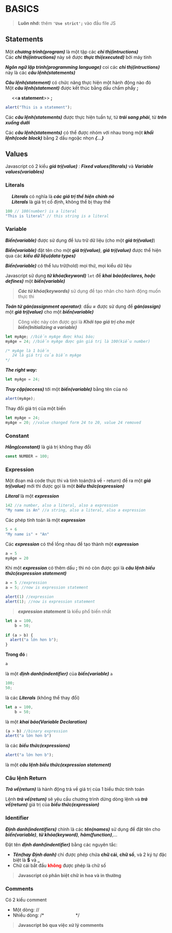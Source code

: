 # BASICS 

> **Luôn nhớ:** thêm **`'Use strict';`** vào đầu file JS

## Statements

Một ***chương trình(program)*** là một tập các ***chỉ thị(intructions)***  
Các ***chỉ thị(intructions)*** này sẽ được ***thực thi(executed)*** bởi máy tính  

***Ngôn ngữ lập trình(programming language)*** coi các ***chỉ thị(intructions)*** này là các ***câu lệnh(statements)*** 

***Câu lệnh(statement)*** có chức năng thực hiện một hành động nào đó  
Một ***câu lệnh(statement)*** được kết thúc bằng dấu chấm phẩy **;**  

&nbsp; &nbsp;&nbsp; <\<**a statement**>\> **;**
 
```js
alert("This is a statement");
```


Các ***câu lệnh(statements)*** được thực hiện tuần tự, từ ***trái sang phải***, từ ***trên xuống dưới*** 

Các ***câu lệnh(statements)*** có thể được nhóm với nhau trong một ***khối lệnh(code block)*** bằng 2 dấu ngoặc nhọn ***{...}***


## Values

Javascript có 2 kiểu ***giá trị(value)*** :   ***Fixed values(literals)*** và ***Variable values(variables)***  

### Literals
&nbsp; &nbsp;&nbsp; ***Literals*** có nghĩa là ***các giá trị thể hiện chính nó***  
&nbsp; &nbsp;&nbsp; ***Literals*** là giá trị cố định, không thể bị thay thế

```js
100 // 100(number) is a literal
"This is literal" // this string is a literal
```

### Variable
***Biến(variable)*** được sử dụng để lưu trữ dữ liệu (cho một ***giá trị(value)***)

***Biến(variable)*** đặt tên cho một ***giá trị(value)***, ***giá trị(value)*** được thể hiện qua các ***kiểu dữ liệu(data types)*** 

***Biến(variable)*** có thể lưu trữ(hold) mọi thứ, mọi kiểu dữ liệu

Javascript sử dụng ***từ khóa(keyword)*** `let` để ***khai báo(declares, hoặc defines)*** một ***biến(variable)***

> ***Các từ khóa(keywords)*** sử dụng để tạo nhãn cho hành động muốn thực thi

***Toán tử gán(assignment operator)***: dấu ***=*** được sử dụng để ***gán(assign)*** một ***giá trị(value)*** cho một ***biến(variable)***

> Công việc này còn được gọi là ***Khởi tạo giá trị cho một biến(Initializing a variable)***

```js
let myAge; //biến myAge được khai báo;
myAge = 24; //biến myAge được gán giá trị là 100(kiểu number)

/* myAge là 1 biến
   24 là giá trị của biến myAge
*/
```
***The right way:*** 

```js
let myAge = 24;  
```

***Truy cập(access)*** tới một ***biến(variable)*** bằng tên của nó
```js
alert(myAge);
```

Thay đổi giá trị của một biến
```js
let myAge = 24;
myAge = 20; //value changed form 24 to 20, value 24 removed
```

### Constant
***Hằng(constant)*** là giá trị không thay đổi
```js
const NUMBER = 100;
```

### Expression

Một đoạn mã code thực thi và tính toán(trả về - return) để ra một ***giá trị(value)*** mới thì được gọi là một ***biểu thức(expression)***

***Literal*** là một ***expression*** 
```js
142 //a number, also a literal, also a expression
"My name is An" //a string, also a literal, also a expression 
```

Các phép tính toán là một ***expression***
```js
5 + 6
"My name is" + "An"
```

Các ***expression*** có thể lồng nhau để tạo thành một ***expression*** 
```js
a = 5
myAge = 20
```

Khi một ***expression*** có thêm dấu **;** thì nó còn được gọi là ***câu lệnh biểu thức(expression statement)***
```js
a = 5 //expression
a = 5; //now is expression statement

alert(1) //expression
alert(1); //now is expression statement
```

> ***expression statement*** là kiểu phổ biến nhất


```js
let a = 100,
    b = 50;
    
if (a > b) {
  alert("a lớn hơn b");
}
```
**Trong đó :**
```js 
a
```
là một ***định danh(indentifier)*** của ***biến(variable)*** `a`

```js 
100;
50;
```
là các ***Literals*** (không thể thay đổi)
```js 
let a = 100, 
    b = 50;
```
là một ***khai báo(Variable Declaration)***

```js 
(a > b) //binary expression
alert("a lớn hơn b")
```
là các ***biểu thức(expressions)***

```js 
alert("a lớn hơn b");
```
là một ***câu lệnh biểu thức(expression statement)***

### Câu lệnh Return

***Trả về(return)*** là hành động trả về giá trị của 1 biểu thức tính toán

Lệnh ***trả về(return)*** sẽ yêu cầu chương trình dừng dòng lệnh và ***trả về(return)*** giá trị của ***biểu thức(expression)***

### Identifier

***Định danh(indentifiers)*** chính là các ***tên(names)*** sử dụng để đặt tên cho ***biến(variable)***, ***từ khóa(keyword)***, ***hàm(function)***,...

Đặt tên ***định danh(indentifier)*** bằng các nguyên tắc: 
* ***Tên(hay Định danh)*** chỉ được phép chứa **chữ cái**, **chữ số**, và 2 ký tự đặc biệt là **$** và **_** 
* Chữ cái bắt đầu **<span style="color:red">không</span>** được phép là chữ số


> **Javascript có phân biệt chữ in hoa và in thường**


### Comments
Có 2 kiểu comment
* Một dòng: //
* Nhiều dòng: /*
&nbsp; &nbsp;&nbsp;&nbsp; &nbsp;&nbsp;&nbsp; &nbsp;&nbsp;&nbsp; &nbsp;&nbsp;&nbsp; &nbsp;&nbsp;&nbsp; &nbsp;&nbsp;\*/

> **Javascript bỏ qua việc xử lý comments**

